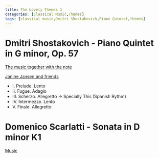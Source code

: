 ```yaml
---
title: The Lovely Themes 1
categories: [Classical Music,Themes]
tags: [classical music,Dmitri Shostakovich,Piano Quintet,themes]
---
```


# Dmitri Shostakovich - Piano Quintet in G minor, Op. 57

[The music together with the note](https://www.youtube.com/watch?v=UEPiqK-jqTc)

[Janine Jansen and friends](https://youtu.be/OgeQG-PvDzE?t=976)
  
- I. Prelude. Lento
- II. Fugue. Adagio
- III. Scherzo. Allegretto -> Specially This (Spanish Rythm)
- IV. Intermezzo. Lento
- V. Finale. Allegretto

# Domenico Scarlatti - Sonata in D minor K1 

[Music](https://www.youtube.com/watch?v=lYAsSceNGrE)
